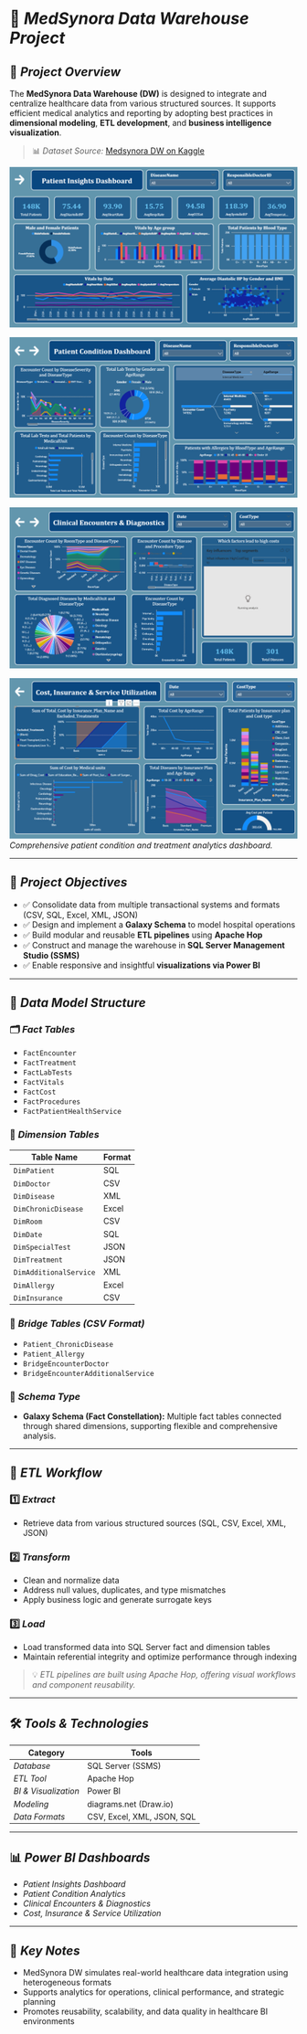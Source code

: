 # 🧠 *MedSynora Data Warehouse Project*

## 📌 *Project Overview*

The **MedSynora Data Warehouse (DW)** is designed to integrate and centralize healthcare data from various structured sources. It supports efficient medical analytics and reporting by adopting best practices in **dimensional modeling**, **ETL development**, and **business intelligence visualization**.

> 📊 *Dataset Source:*
> [Medsynora DW on Kaggle](https://www.kaggle.com/datasets/mebrar21/medsynora-dw)

![MedSynora Power BI Dashboard](https://github.com/Ilmaa2003/MedSynora/blob/main/Extra/Images/Screenshot%202025-07-16%20063954.png)

![MedSynora Power BI Dashboard 2](https://github.com/Ilmaa2003/MedSynora/blob/main/Extra/Images/Screenshot%202025-07-16%20064012.png)  

![MedSynora Power BI Dashboard 3](https://github.com/Ilmaa2003/MedSynora/blob/main/Extra/Images/Screenshot%202025-07-16%20064024.png)  

![MedSynora Power BI Dashboard 4](https://github.com/Ilmaa2003/MedSynora/blob/main/Extra/Images/Screenshot%202025-07-16%20064034.png)  
*Comprehensive patient condition and treatment analytics dashboard.*


---

## 🎯 *Project Objectives*

* ✅ Consolidate data from multiple transactional systems and formats (CSV, SQL, Excel, XML, JSON)
* ✅ Design and implement a **Galaxy Schema** to model hospital operations
* ✅ Build modular and reusable **ETL pipelines** using **Apache Hop**
* ✅ Construct and manage the warehouse in **SQL Server Management Studio (SSMS)**
* ✅ Enable responsive and insightful **visualizations via Power BI**

---

## 🧱 *Data Model Structure*

### 🗂️ *Fact Tables*

* `FactEncounter`
* `FactTreatment`
* `FactLabTests`
* `FactVitals`
* `FactCost`
* `FactProcedures`
* `FactPatientHealthService`

### 🧾 *Dimension Tables*

| Table Name             | Format |
| ---------------------- | ------ |
| `DimPatient`           | SQL    |
| `DimDoctor`            | CSV    |
| `DimDisease`           | XML    |
| `DimChronicDisease`    | Excel  |
| `DimRoom`              | CSV    |
| `DimDate`              | SQL    |
| `DimSpecialTest`       | JSON   |
| `DimTreatment`         | JSON   |
| `DimAdditionalService` | XML    |
| `DimAllergy`           | Excel  |
| `DimInsurance`         | CSV    |

### 🔗 *Bridge Tables (CSV Format)*

* `Patient_ChronicDisease`
* `Patient_Allergy`
* `BridgeEncounterDoctor`
* `BridgeEncounterAdditionalService`

### 🧬 *Schema Type*

* **Galaxy Schema (Fact Constellation):**
  Multiple fact tables connected through shared dimensions, supporting flexible and comprehensive analysis.

---

## 🔄 *ETL Workflow*

### 1️⃣ *Extract*

* Retrieve data from various structured sources (SQL, CSV, Excel, XML, JSON)

### 2️⃣ *Transform*

* Clean and normalize data
* Address null values, duplicates, and type mismatches
* Apply business logic and generate surrogate keys

### 3️⃣ *Load*

* Load transformed data into SQL Server fact and dimension tables
* Maintain referential integrity and optimize performance through indexing

> 💡 *ETL pipelines are built using Apache Hop, offering visual workflows and component reusability.*

---

## 🛠️ *Tools & Technologies*

| Category             | Tools                      |
| -------------------- | -------------------------- |
| *Database*           | SQL Server (SSMS)          |
| *ETL Tool*           | Apache Hop                 |
| *BI & Visualization* | Power BI                   |
| *Modeling*           | diagrams.net (Draw\.io)    |
| *Data Formats*       | CSV, Excel, XML, JSON, SQL |

---

## 📊 *Power BI Dashboards*

* *Patient Insights Dashboard*
* *Patient Condition Analytics*
* *Clinical Encounters & Diagnostics*
* *Cost, Insurance & Service Utilization*

---

## 📎 *Key Notes*

* MedSynora DW simulates real-world healthcare data integration using heterogeneous formats
* Supports analytics for operations, clinical performance, and strategic planning
* Promotes reusability, scalability, and data quality in healthcare BI environments
